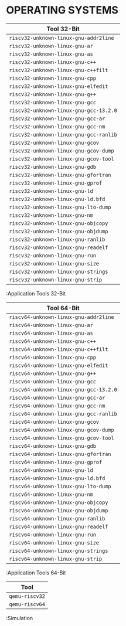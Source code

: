 # OPERATING SYSTEMS

| Tool 32-Bit                            |
|----------------------------------------|
| `riscv32-unknown-linux-gnu-addr2line`  |
| `riscv32-unknown-linux-gnu-ar`         |
| `riscv32-unknown-linux-gnu-as`         |
| `riscv32-unknown-linux-gnu-c++`        |
| `riscv32-unknown-linux-gnu-c++filt`    |
| `riscv32-unknown-linux-gnu-cpp`        |
| `riscv32-unknown-linux-gnu-elfedit`    |
| `riscv32-unknown-linux-gnu-g++`        |
| `riscv32-unknown-linux-gnu-gcc`        |
| `riscv32-unknown-linux-gnu-gcc-13.2.0` |
| `riscv32-unknown-linux-gnu-gcc-ar`     |
| `riscv32-unknown-linux-gnu-gcc-nm`     |
| `riscv32-unknown-linux-gnu-gcc-ranlib` |
| `riscv32-unknown-linux-gnu-gcov`       |
| `riscv32-unknown-linux-gnu-gcov-dump`  |
| `riscv32-unknown-linux-gnu-gcov-tool`  |
| `riscv32-unknown-linux-gnu-gdb`        |
| `riscv32-unknown-linux-gnu-gfortran`   |
| `riscv32-unknown-linux-gnu-gprof`      |
| `riscv32-unknown-linux-gnu-ld`         |
| `riscv32-unknown-linux-gnu-ld.bfd`     |
| `riscv32-unknown-linux-gnu-lto-dump`   |
| `riscv32-unknown-linux-gnu-nm`         |
| `riscv32-unknown-linux-gnu-objcopy`    |
| `riscv32-unknown-linux-gnu-objdump`    |
| `riscv32-unknown-linux-gnu-ranlib`     |
| `riscv32-unknown-linux-gnu-readelf`    |
| `riscv32-unknown-linux-gnu-run`        |
| `riscv32-unknown-linux-gnu-size`       |
| `riscv32-unknown-linux-gnu-strings`    |
| `riscv32-unknown-linux-gnu-strip`      |

:Application Tools 32-Bit

| Tool 64-Bit                            |
|----------------------------------------|
| `riscv64-unknown-linux-gnu-addr2line`  |
| `riscv64-unknown-linux-gnu-ar`         |
| `riscv64-unknown-linux-gnu-as`         |
| `riscv64-unknown-linux-gnu-c++`        |
| `riscv64-unknown-linux-gnu-c++filt`    |
| `riscv64-unknown-linux-gnu-cpp`        |
| `riscv64-unknown-linux-gnu-elfedit`    |
| `riscv64-unknown-linux-gnu-g++`        |
| `riscv64-unknown-linux-gnu-gcc`        |
| `riscv64-unknown-linux-gnu-gcc-13.2.0` |
| `riscv64-unknown-linux-gnu-gcc-ar`     |
| `riscv64-unknown-linux-gnu-gcc-nm`     |
| `riscv64-unknown-linux-gnu-gcc-ranlib` |
| `riscv64-unknown-linux-gnu-gcov`       |
| `riscv64-unknown-linux-gnu-gcov-dump`  |
| `riscv64-unknown-linux-gnu-gcov-tool`  |
| `riscv64-unknown-linux-gnu-gdb`        |
| `riscv64-unknown-linux-gnu-gfortran`   |
| `riscv64-unknown-linux-gnu-gprof`      |
| `riscv64-unknown-linux-gnu-ld`         |
| `riscv64-unknown-linux-gnu-ld.bfd`     |
| `riscv64-unknown-linux-gnu-lto-dump`   |
| `riscv64-unknown-linux-gnu-nm`         |
| `riscv64-unknown-linux-gnu-objcopy`    |
| `riscv64-unknown-linux-gnu-objdump`    |
| `riscv64-unknown-linux-gnu-ranlib`     |
| `riscv64-unknown-linux-gnu-readelf`    |
| `riscv64-unknown-linux-gnu-run`        |
| `riscv64-unknown-linux-gnu-size`       |
| `riscv64-unknown-linux-gnu-strings`    |
| `riscv64-unknown-linux-gnu-strip`      |

:Application Tools 64-Bit

| Tool           |
|----------------|
| `qemu-riscv32` |
| `qemu-riscv64` |

:Simulation
